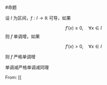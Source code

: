 #命题 

设 $I$ 为区间，$f:I\to \mathbb{R}$ 可导，如果

$$
f'(x)\geq 0,\quad \forall x \in I
$$
则 $f$ 单调增，如果

$$
f'(x)>0, \quad \forall x \in I
$$

则 $f$ 严格单调增

单调减严格单调减同理

From: [[